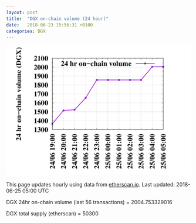 ```yaml
---
layout: post
title:  "DGX on-chain volume (24 hour)"
date:   2018-06-23 15:56:31 +0100
categories: DGX
---
```


![DGX volume graph](dgxvolume_scripts/out.png)


This page updates hourly using data from [etherscan.io](https://etherscan.io/token/0x4f3afec4e5a3f2a6a1a411def7d7dfe50ee057bf). Last updated:
2018-06-25 05:00 UTC

DGX 24hr on-chain volume (last 56 transactions) = 2004.753329016

DGX total supply (etherscan) = 50300

